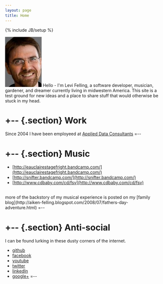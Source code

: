 ```yaml
---
layout: page
title: Home
---
```

{% include JB/setup %}

<img class='inset right' src='/assets/images/adc_crop.jpg' title='Levi Felling' alt='Photo of Levi Felling' width='120px' />
Hello - I'm Levi Felling, a software developer, musician, gardener, and dreamer currently living in midwestern America. This site is a test ground for new ideas and a place to share stuff that would otherwise be stuck in my head.

+--	{.section}
Work
========
Since 2004 I have been employeed at [Applied Data Consultants](http://adc4gis.com)
=--

+--	{.section}
Music
========
* [http://eauclairestagefright.bandcamp.com/](http://eauclairestagefright.bandcamp.com/)
* [http://snifter.bandcamp.com/](http://snifter.bandcamp.com/)
* [http://www.cdbaby.com/cd/fsv](http://www.cdbaby.com/cd/fsv)
<br/>
more of the backstory of my musical experience is posted on my [family blog](http://aiken-felling.blogspot.com/2008/07/fathers-day-adventure.html)
=--

+--	{.section}
Anti-social 
========
I can be found lurking in these dusty corners of the internet.
* [github](https://github.com/levifelling)
* [facebook](http://www.facebook.com/people/Levi-Felling/615372444)
* [youtube](http://www.youtube.com/user/elvi715)
* [twitter](https://twitter.com/#!/715levi)
* [linkedIn](http://www.linkedin.com/pub/levi-felling/12/338/729)
* [google+](https://plus.google.com/105669272048294294705/posts)
=--

